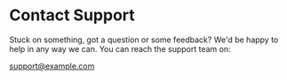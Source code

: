 # Contact Support

Stuck on something, got a question or some feedback? We'd be happy to help in any way we can. You can reach the support team on:

[support@example.com](mailto:support@example.com)

